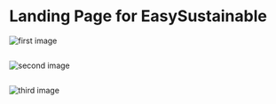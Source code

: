 # Landing Page for EasySustainable

![first image](https://github.com/maidcorbic/easysustainable-landingpage/assets/25671142/cab32e19-c2fe-4d36-9669-17f975961664)
<pre></pre>
![second image](https://github.com/maidcorbic/easysustainable-landingpage/assets/25671142/7dd040af-4803-403e-9c7f-19d7911db8db)
<pre></pre>
![third image](https://github.com/maidcorbic/easysustainable-landingpage/assets/25671142/e63c2cd8-8b85-4c49-bcef-8b4a9636c688)
